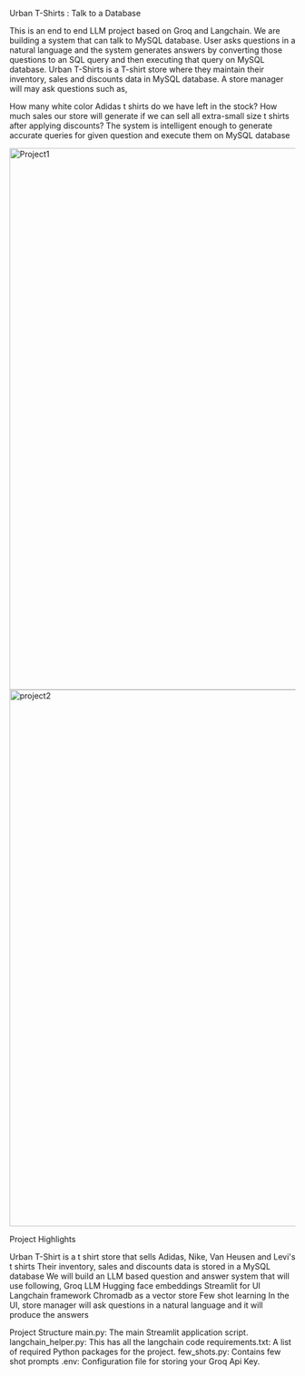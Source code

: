 Urban T-Shirts : Talk to a Database

This is an end to end LLM project based on Groq and Langchain. We are building a system that can talk to MySQL database. User asks questions in a natural language and the system generates answers by converting those questions to an SQL query and then executing that query on MySQL database. Urban T-Shirts is a T-shirt store where they maintain their inventory, sales and discounts data in MySQL database. A store manager will may ask questions such as,

How many white color Adidas t shirts do we have left in the stock?
How much sales our store will generate if we can sell all extra-small size t shirts after applying discounts? The system is intelligent enough to generate accurate queries for given question and execute them on MySQL database

<img width="953" alt="Project1" src="https://github.com/user-attachments/assets/c7fed3e7-4e64-4f6f-b11b-875bfa97c492" />

<img width="944" alt="project2" src="https://github.com/user-attachments/assets/96535247-2dc4-43a8-9577-9481dd23c493" />

Project Highlights

Urban T-Shirt is a t shirt store that sells Adidas, Nike, Van Heusen and Levi's t shirts
Their inventory, sales and discounts data is stored in a MySQL database
We will build an LLM based question and answer system that will use following,
Groq LLM
Hugging face embeddings
Streamlit for UI
Langchain framework
Chromadb as a vector store
Few shot learning
In the UI, store manager will ask questions in a natural language and it will produce the answers

Project Structure
main.py: The main Streamlit application script.
langchain_helper.py: This has all the langchain code
requirements.txt: A list of required Python packages for the project.
few_shots.py: Contains few shot prompts
.env: Configuration file for storing your Groq Api Key.
